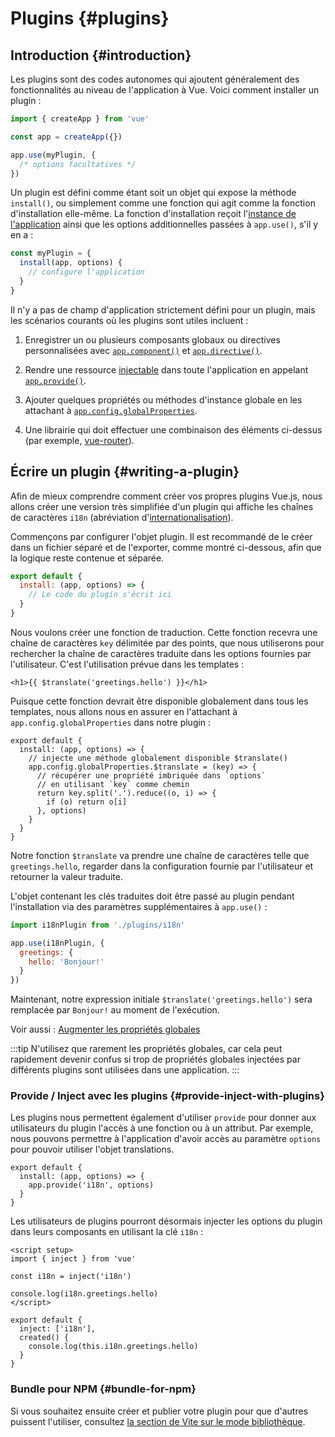 ﻿# Plugins {#plugins}

## Introduction {#introduction}

Les plugins sont des codes autonomes qui ajoutent généralement des fonctionnalités au niveau de l'application à Vue. Voici comment installer un plugin :

```js
import { createApp } from 'vue'

const app = createApp({})

app.use(myPlugin, {
  /* options facultatives */
})
```

Un plugin est défini comme étant soit un objet qui expose la méthode `install()`, ou simplement comme une fonction qui agit comme la fonction d'installation elle-même. La fonction d'installation reçoit l'[instance de l'application](/api/application) ainsi que les options additionnelles passées à `app.use()`, s'il y en a :

```js
const myPlugin = {
  install(app, options) {
    // configure l'application
  }
}
```

Il n'y a pas de champ d'application strictement défini pour un plugin, mais les scénarios courants où les plugins sont utiles incluent :

1. Enregistrer un ou plusieurs composants globaux ou directives personnalisées avec [`app.component()`](/api/application#app-component) et [`app.directive()`](/api/application#app-directive).

2. Rendre une ressource [injectable](/guide/components/provide-inject) dans toute l'application en appelant [`app.provide()`](/api/application#app-provide).

3. Ajouter quelques propriétés ou méthodes d'instance globale en les attachant à [`app.config.globalProperties`](/api/application#app-config-globalproperties).

4. Une librairie qui doit effectuer une combinaison des éléments ci-dessus (par exemple, [vue-router](https://github.com/vuejs/vue-router-next)).

## Écrire un plugin {#writing-a-plugin}

Afin de mieux comprendre comment créer vos propres plugins Vue.js, nous allons créer une version très simplifiée d'un plugin qui affiche les chaînes de caractères `i18n` (abréviation d'[internationalisation](https://en.wikipedia.org/wiki/Internationalization_and_localization)).

Commençons par configurer l'objet plugin. Il est recommandé de le créer dans un fichier séparé et de l'exporter, comme montré ci-dessous, afin que la logique reste contenue et séparée.

```js [plugins/i18n.js]
export default {
  install: (app, options) => {
    // Le code du plugin s'écrit ici
  }
}
```

Nous voulons créer une fonction de traduction. Cette fonction recevra une chaîne de caractères `key` délimitée par des points, que nous utiliserons pour rechercher la chaîne de caractères traduite dans les options fournies par l'utilisateur. C'est l'utilisation prévue dans les templates :

```vue-html
<h1>{{ $translate('greetings.hello') }}</h1>
```

Puisque cette fonction devrait être disponible globalement dans tous les templates, nous allons nous en assurer en l'attachant à `app.config.globalProperties` dans notre plugin :

```js{3-10} [plugins/i18n.js]
export default {
  install: (app, options) => {
    // injecte une méthode globalement disponible $translate()
    app.config.globalProperties.$translate = (key) => {
      // récupérer une propriété imbriquée dans `options`
      // en utilisant `key` comme chemin
      return key.split('.').reduce((o, i) => {
        if (o) return o[i]
      }, options)
    }
  }
}
```

Notre fonction `$translate` va prendre une chaîne de caractères telle que `greetings.hello`, regarder dans la configuration fournie par l'utilisateur et retourner la valeur traduite.

L'objet contenant les clés traduites doit être passé au plugin pendant l'installation via des paramètres supplémentaires à `app.use()` :

```js
import i18nPlugin from './plugins/i18n'

app.use(i18nPlugin, {
  greetings: {
    hello: 'Bonjour!'
  }
})
```

Maintenant, notre expression initiale `$translate('greetings.hello')` sera remplacée par `Bonjour!` au moment de l'exécution.

Voir aussi : [Augmenter les propriétés globales](/guide/typescript/options-api#augmenting-global-properties) <sup class="vt-badge ts" />

:::tip
N'utilisez que rarement les propriétés globales, car cela peut rapidement devenir confus si trop de propriétés globales injectées par différents plugins sont utilisées dans une application.
:::

### Provide / Inject avec les plugins {#provide-inject-with-plugins}

Les plugins nous permettent également d'utiliser `provide` pour donner aux utilisateurs du plugin l'accès à une fonction ou à un attribut. Par exemple, nous pouvons permettre à l'application d'avoir accès au paramètre `options` pour pouvoir utiliser l'objet translations.

```js{3} [plugins/i18n.js]
export default {
  install: (app, options) => {
    app.provide('i18n', options)
  }
}
```

Les utilisateurs de plugins pourront désormais injecter les options du plugin dans leurs composants en utilisant la clé `i18n` :

<div class="composition-api">

```vue{4}
<script setup>
import { inject } from 'vue'

const i18n = inject('i18n')

console.log(i18n.greetings.hello)
</script>
```

</div>
<div class="options-api">

```js{2}
export default {
  inject: ['i18n'],
  created() {
    console.log(this.i18n.greetings.hello)
  }
}
```

</div>

### Bundle pour NPM {#bundle-for-npm}

Si vous souhaitez ensuite créer et publier votre plugin pour que d'autres puissent l'utiliser, consultez [la section de Vite sur le mode bibliothèque](https://vitejs.dev/guide/build.html#library-mode).
